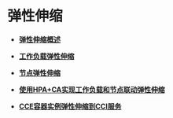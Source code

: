 # 弹性伸缩<a name="cce_10_0207"></a>

-   **[弹性伸缩概述](弹性伸缩概述.md)**  

-   **[工作负载弹性伸缩](工作负载弹性伸缩.md)**  

-   **[节点弹性伸缩](节点弹性伸缩.md)**  

-   **[使用HPA+CA实现工作负载和节点联动弹性伸缩](使用HPA+CA实现工作负载和节点联动弹性伸缩.md)**  

-   **[CCE容器实例弹性伸缩到CCI服务](CCE容器实例弹性伸缩到CCI服务.md)**  


